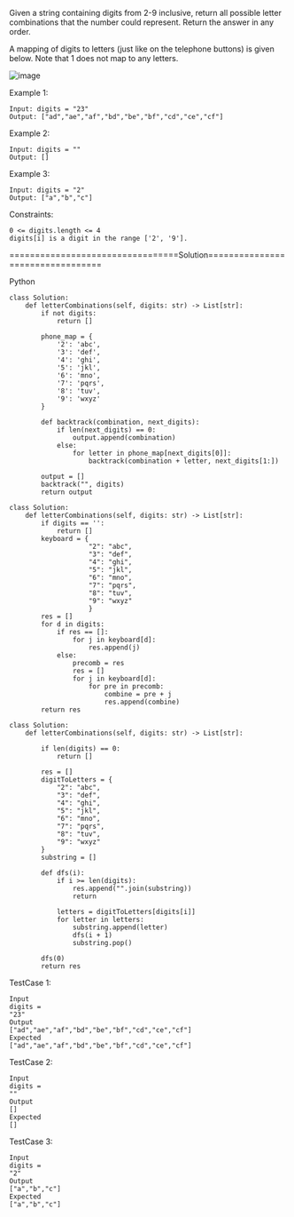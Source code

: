 Given a string containing digits from 2-9 inclusive, return all possible letter combinations that the number could represent. Return the answer in any order.

A mapping of digits to letters (just like on the telephone buttons) is given below. Note that 1 does not map to any letters.

![image](https://github.com/Pughal/leetcode_solutions/assets/22728867/1c829b57-4e0a-4bd8-b6bf-8eba572b48c0)

Example 1:
```
Input: digits = "23"
Output: ["ad","ae","af","bd","be","bf","cd","ce","cf"]
```

Example 2:
```
Input: digits = ""
Output: []
```

Example 3:
```
Input: digits = "2"
Output: ["a","b","c"]
``` 

Constraints:
```
0 <= digits.length <= 4
digits[i] is a digit in the range ['2', '9'].
```


=================================Solution=================================

Python

```
class Solution:
    def letterCombinations(self, digits: str) -> List[str]:
        if not digits:
            return []

        phone_map = {
            '2': 'abc',
            '3': 'def',
            '4': 'ghi',
            '5': 'jkl',
            '6': 'mno',
            '7': 'pqrs',
            '8': 'tuv',
            '9': 'wxyz'
        }

        def backtrack(combination, next_digits):
            if len(next_digits) == 0:
                output.append(combination)
            else:
                for letter in phone_map[next_digits[0]]:
                    backtrack(combination + letter, next_digits[1:])

        output = []
        backtrack("", digits)
        return output
```

```
class Solution:
    def letterCombinations(self, digits: str) -> List[str]:
        if digits == '':
            return []
        keyboard = {
                    "2": "abc",
                    "3": "def",
                    "4": "ghi",
                    "5": "jkl",
                    "6": "mno",
                    "7": "pqrs",
                    "8": "tuv",
                    "9": "wxyz"
                    }
        res = []
        for d in digits:
            if res == []:
                for j in keyboard[d]:
                    res.append(j)
            else:
                precomb = res
                res = []
                for j in keyboard[d]:
                    for pre in precomb:
                        combine = pre + j
                        res.append(combine)
        return res
```

```
class Solution:
    def letterCombinations(self, digits: str) -> List[str]:
        
        if len(digits) == 0:
            return []
            
        res = [] 
        digitToLetters = { 
            "2": "abc",
            "3": "def",
            "4": "ghi",
            "5": "jkl",
            "6": "mno",
            "7": "pqrs",
            "8": "tuv",
            "9": "wxyz"
        }
        substring = [] 
        
        def dfs(i):
            if i >= len(digits):
                res.append("".join(substring))
                return 

            letters = digitToLetters[digits[i]]
            for letter in letters:
                substring.append(letter)
                dfs(i + 1)
                substring.pop()

        dfs(0) 
        return res 
```

TestCase 1:
```
Input
digits =
"23"
Output
["ad","ae","af","bd","be","bf","cd","ce","cf"]
Expected
["ad","ae","af","bd","be","bf","cd","ce","cf"]
```

TestCase 2:
```
Input
digits =
""
Output
[]
Expected
[]
```

TestCase 3:
```
Input
digits =
"2"
Output
["a","b","c"]
Expected
["a","b","c"]
```
